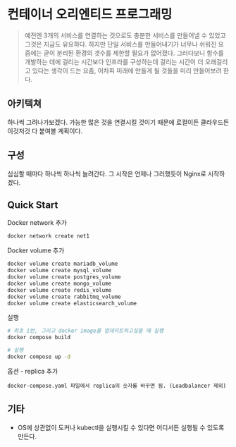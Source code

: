 # 컨테이너 오리엔티드 프로그래밍

> 예전엔 3개의 서비스를 연결하는 것으로도 충분한 서비스를 만들어낼 수 있었고 그것은 지금도 유요하다. 하지만 단일 서비스를 만들어내기가 너무나 쉬워진 요즘에는 굳이 분리된 환경의 갯수를 제한할 필요가 없어졌다. 그러다보니 함수를 개발하는 데에 걸리는 시간보다 인프라를 구성하는데 걸리는 시간이 더 오래걸리고 있다는 생각이 드는 요즘, 어차피 미래에 만들게 될 것들을 미리 만들어보려 한다. 



## 아키텍쳐

   하나씩 그려나가보겠다. 가능한 많은 것을 연결시킬 것이기 때문에 로컬이든 클라우드든 이것저것 다 붙여볼 계획이다. 



## 구성

   심심할 때마다 하나씩 하나씩 늘려간다. 그 시작은 언제나 그러했듯이 Nginx로 시작하겠다. 



## Quick Start

Docker network 추가

```bash
docker network create net1
```



Docker volume 추가

```bash
docker volume create mariadb_volume
docker volume create mysql_volume
docker volume create postgres_volume
docker volume create mongo_volume
docker volume create redis_volume 
docker volume create rabbitmq_volume
docker volume create elasticsearch_volume
```



실행

```bash
# 최초 1번, 그리고 docker image를 업데이트하고싶을 때 실행
docker compose build

# 실행
docker compose up -d
```



옵션 - replica 추가

```
docker-compose.yaml 파일에서 replica의 숫자를 바꾸면 됨. (Loadbalancer 제외)
```









## 기타

- OS에 상관없이 도커나 kubectl을 실행시킬 수 있다면 어디서든 실행될 수 있도록 만든다. 